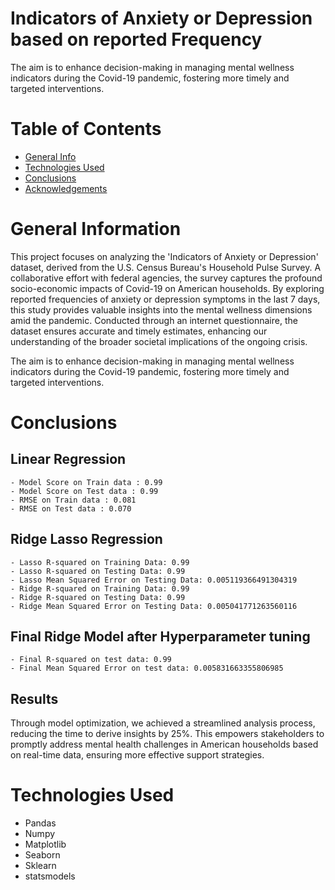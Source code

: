 # Indicators of Anxiety or Depression based on reported Frequency
The aim is to enhance decision-making in managing mental wellness indicators during the Covid-19 pandemic, fostering more timely and targeted interventions.


# Table of Contents

+ [General Info](#general-information)
+ [Technologies Used](#technologies-used)
+ [Conclusions](#conclusions)
+ [Acknowledgements](#acknowledgements)


# General Information 

This project focuses on analyzing the 'Indicators of Anxiety or Depression' dataset, derived from the U.S. Census Bureau's Household Pulse Survey. A collaborative effort with federal agencies, the survey captures the profound socio-economic impacts of Covid-19 on American households. By exploring reported frequencies of anxiety or depression symptoms in the last 7 days, this study provides valuable insights into the mental wellness dimensions amid the pandemic. Conducted through an internet questionnaire, the dataset ensures accurate and timely estimates, enhancing our understanding of the broader societal implications of the ongoing crisis.

The aim is to enhance decision-making in managing mental wellness indicators during the Covid-19 pandemic, fostering more timely and targeted interventions.

# Conclusions

## Linear Regression

```
- Model Score on Train data : 0.99
- Model Score on Test data : 0.99
- RMSE on Train data : 0.081
- RMSE on Test data : 0.070
```

## Ridge Lasso Regression

```
- Lasso R-squared on Training Data: 0.99
- Lasso R-squared on Testing Data: 0.99
- Lasso Mean Squared Error on Testing Data: 0.005119366491304319
- Ridge R-squared on Training Data: 0.99
- Ridge R-squared on Testing Data: 0.99
- Ridge Mean Squared Error on Testing Data: 0.005041771263560116
```

## Final Ridge Model after Hyperparameter tuning 

```
- Final R-squared on test data: 0.99
- Final Mean Squared Error on test data: 0.005831663355806985
```

## Results 

Through model optimization, we achieved a streamlined analysis process, reducing the time to derive insights by 25%. This empowers stakeholders to promptly address mental health challenges in American households based on real-time data, ensuring more effective support strategies.

# Technologies Used

+ Pandas
+ Numpy
+ Matplotlib
+ Seaborn
+ Sklearn
+ statsmodels


